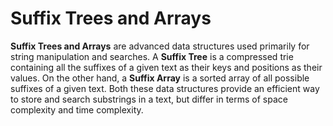 # Suffix Trees and Arrays

**Suffix Trees and Arrays** are advanced data structures used primarily for string manipulation and searches. A **Suffix Tree** is a compressed trie containing all the suffixes of a given text as their keys and positions as their values. On the other hand, a **Suffix Array** is a sorted array of all possible suffixes of a given text. Both these data structures provide an efficient way to store and search substrings in a text, but differ in terms of space complexity and time complexity.